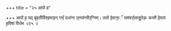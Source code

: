 +++
title = "२५ आपो ह"

+++
आपो॑ ह॒ यद् बृ॑ह॒तीर्विश्व॒माय॒न् गर्भं॒ दधा॑ना ज॒नय॑न्तीर॒ग्निम्। ततो॑ दे॒वाना॒ँ सम॑वर्त्त॒तासु॒रेकः॒ कस्मै॑ दे॒वाय॑ ह॒विषा॑ विधेम ॥२५ ॥